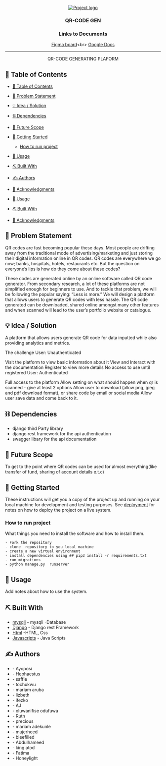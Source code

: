 <p align="center">
  <a href="" rel="noopener">
 <img src="static/images/logo.png" alt="Project logo"></a>
</p>
<h3 align="center">QR-CODE GEN</h3>

<div align="center">

### Links to Documents
[Figma board](https://www.figma.com/file/Iwa6c7uuZmtmvMQiXzjSq4?)<br>
[Google Docs](https://docs.google.com/document/d/1CR0OWttM92_KzSb2btf34lFwD4Tz6wopEoSTMZp_euA/edit)
</div>

---

<p align="center"> QR-CODE GENERATING PLAFORM 
    <br> 
</p>

## 📝 Table of Contents

- [📝 Table of Contents](#-table-of-contents)
- [🧐 Problem Statement <a name = "problem_statement"></a>](#-problem-statement-)
- [💡 Idea / Solution <a name = "idea"></a>](#-idea--solution-)
- [⛓️ Dependencies <a name = "limitations"></a>](#️-dependencies-)
- [🚀 Future Scope <a name = "future_scope"></a>](#-future-scope-)
- [🏁 Getting Started <a name = "getting_started"></a>](#-getting-started-)
  - [How to run project](#how-to-run-project)
- [🎈 Usage <a name="usage"></a>](#-usage-)
- [⛏️ Built With <a name = "tech_stack"></a>](#️-built-with-)
- [✍️ Authors <a name = "authors"></a>](#️-authors-)
- [🎉 Acknowledgments <a name = "acknowledgments"></a>](#-acknowledgments-)

- [🎈 Usage <a name="usage"></a>](#-usage-)
- [⛏️ Built With <a name = "tech_stack"></a>](#️-built-with-)
- [🎉 Acknowledgments <a name = "acknowledgments"></a>](#-acknowledgments-)

## 🧐 Problem Statement <a name = "problem_statement"></a>

QR codes are fast becoming popular these days. Most people are drifting away from the traditional mode of advertising/marketing and just storing their digital information online in QR codes. QR codes are everywhere we go now; banks, hospitals, hotels, restaurants etc. But the question on everyone’s lips is how do they come about these codes?

These codes are generated online by an online software called QR code generator. From secondary research, a lot of these platforms are not simplified enough for beginners to use. And to tackle that problem, we will be following the popular saying: “Less is more.” We will design a platform that allows users to generate QR codes with less hassle. The QR code generated can be downloaded, shared online amongst many other features and when scanned will lead to the user’s portfolio website or catalogue.

## 💡 Idea / Solution <a name = "idea"></a>

A platform that allows users generate QR code for data inputted while also providing analytics and metrics.

The challenge
User: Unauthenticated

Visit the platform to view basic information about it
View and Interact with the documentation
Register to view more details
No access to use until registered
User: Authenticated

Full access to the platform
Allow setting on what should happen when qr is scanned - give at least 2 options
Allow user to download (allow png, jpeg and pdf download format), or share code by email or social media
Allow user save data and come back to it.

## ⛓️ Dependencies  <a name = "limitations"></a>

- django third Party library 
- django rest framework for the api authentication
- swagger libary for the api documentation 


## 🚀 Future Scope <a name = "future_scope"></a>
 To get to the point where QR codes can be used for almost everything(like transfer of fund, sharing of account details e.t.c)

## 🏁 Getting Started <a name = "getting_started"></a>

These instructions will get you a copy of the project up and running on your local machine for development
and testing purposes. See [deployment](#deployment) for notes on how to deploy the project on a live system.

### How to run project

What things you need to install the software and how to install them.

```
- Fork the repository
- clone  repository to you local machine 
- create a new virtual environment 
- install dependencies using ## pip3 install -r requirements.txt
- run migrations 
- python manage.py  runserver
```
## 🎈 Usage <a name="usage"></a>

Add notes about how to use the system.

## ⛏️ Built With <a name = "tech_stack"></a>

- [mysqli]() - mysqli -Database
- [Django]() - Django rest Framework
- [Html]() -HTML, Css
- [Javascripts]() - Java Scripts

## ✍️ Authors <a name = "authors"></a>

- []() - Ayoposi
- []() - Hephaestus
- []() - saffie
- []() - tochukwu
- []() - mariam aruba
- []() - lizbeth
- []() - ifezko
- []() - AJ
- []() - oluwanifise odufuwa
- []() - Ruth
- []() - precious
- []() - mariam adekunle
- []() - mujerheed
- []() - bieefilled
- []() - Abdulhameed
- []() - king atod
- []() - Fatima
- []() - Honeylight





